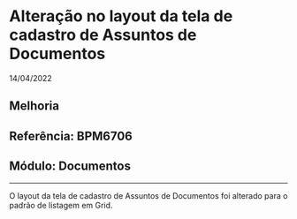 # Alteração no layout da tela de cadastro de Assuntos de Documentos
14/04/2022
## Melhoria
## Referência: BPM6706
## Módulo: Documentos
***

O layout da tela de cadastro de Assuntos de Documentos foi alterado para o padrão de listagem em Grid.
